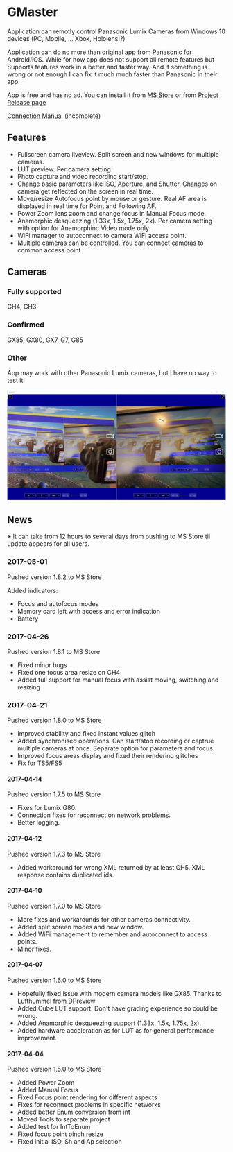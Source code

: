 # GMaster
Application can remotly control Panasonic Lumix Cameras from Windows 10 devices (PC, Mobile, ... Xbox, Hololens!?)

Application can do no more than original app from Panasonic for Android/iOS. 
While for now app does not support all remote features but Supports features work in a better and faster way. 
And if something is wrong or not enough I can fix it much much faster than Panasonic in their app.

App is free and has no ad. You can install it from [MS Store](https://www.microsoft.com/store/apps/9NC2W8KC526F) or from [Project Release page](https://github.com/Rambalac/GMaster/releases/latest)

[Connection Manual](/ConnectionManual.md) (incomplete)

## Features
* Fullscreen camera liveview. Split screen and new windows for multiple cameras.
* LUT preview. Per camera setting.
* Photo capture and video recording start/stop.
* Change basic parameters like ISO, Aperture, and Shutter. Changes on camera get reflected on the screen in real time.
* Move/resize Autofocus point by mouse or gesture. Real AF area is displayed in real time for Point and Following AF.
* Power Zoom lens zoom and change focus in Manual Focus mode.
* Anamorphic desqueezing (1.33x, 1.5x, 1.75x, 2x). Per camera setting with option for Anamorphinc Video mode only.
* WiFi manager to autoconnect to camera WiFi access point.
* Multiple cameras can be controlled. You can connect cameras to common access point.

## Cameras
### Fully supported
GH4, GH3
### Confirmed
GX85, GX80, GX7, G7, G85
### Other
App may work with other Panasonic Lumix cameras, but I have no way to test it.

![Screenshot](/images/screenshots/PC-4.jpg)

## News
※ It can take from 12 hours to several days from pushing to MS Store til update appears for all users.
### 2017-05-01
Pushed version 1.8.2 to MS Store

Added indicators:
* Focus and autofocus modes
* Memory card left with access and error indication
* Battery

### 2017-04-26
Pushed version 1.8.1 to MS Store

* Fixed minor bugs
* Fixed one focus area resize on GH4
* Added full support for manual focus with assist moving, switching and resizing

### 2017-04-21
Pushed version 1.8.0 to MS Store

* Improved stability and fixed instant values glitch
* Added synchronised operations. Can start/stop recording or captrue multiple cameras at once. Separate option for parameters and focus.
* Improved focus areas display and fixed their rendering glitches
* Fix for TS5/FS5

#### 2017-04-14
Pushed version 1.7.5 to MS Store

* Fixes for Lumix G80.
* Connection fixes for reconnect on network problems.
* Better logging.
#### 2017-04-12
Pushed version 1.7.3 to MS Store

* Added workaround for wrong XML returned by at least GH5. XML response contains duplicated ids.
#### 2017-04-10
Pushed version 1.7.0 to MS Store

* More fixes and workarounds for other cameras connectivity.
* Added split screen modes and new window.
* Added WiFi management to remember and autoconnect to access points.
* Minor fixes.
#### 2017-04-07
Pushed version 1.6.0 to MS Store

* Hopefully fixed issue with modern camera models like GX85. Thanks to Lufthummel from DPreview
* Added Cube LUT support. Don't have grading experience so could be wrong.
* Added Anamorphic desqueezing support (1.33x, 1.5x, 1.75x, 2x).
* Added hardware acceleration as for LUT as for general performance improvement.
#### 2017-04-04
Pushed version 1.5.0 to MS Store

* Added Power Zoom
* Added Manual Focus
* Fixed Focus point rendering for different aspects
* Fixes for reconnect problems in specific networks
* Added better Enum conversion from int
* Moved Tools to separate project
* Added test for IntToEnum
* Fixed focus point pinch resize
* Fixed initial ISO, Sh and Ap selection

